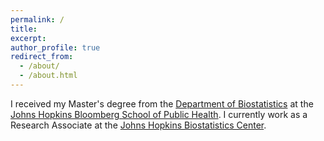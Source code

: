 ```yaml
---
permalink: /
title: 
excerpt: 
author_profile: true
redirect_from: 
  - /about/
  - /about.html
---
```



I received my Master's degree from the [Department of Biostatistics](https://www.jhsph.edu/departments/biostatistics/) at the [Johns Hopkins Bloomberg School of Public Health](https://www.jhsph.edu/). I currently work as a Research Associate at the [Johns Hopkins Biostatistics Center](https://www.jhsph.edu/research/centers-and-institutes/johns-hopkins-biostatistics-center/).
